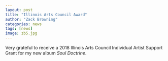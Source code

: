 ```yaml
---
layout: post
title: "Illinois Arts Council Award"
author: "Zack Browning"
categories: news
tags: [news]
image: zb5.jpg
---
```


Very grateful to receive a 2018 Illinois Arts Council Individual Artist Support Grant for my new album *Soul Doctrine*.


